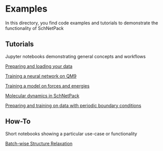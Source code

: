 # Examples

In this directory, you find code examples and tutorials to demonstrate the functionality of SchNetPack

## Tutorials
Jupyter notebooks demonstrating general concepts and workflows

[Preparing and loading your data](tutorials/tutorial_01_preparing_data.ipynb)

[Training a neural network on QM9
](tutorials/tutorial_02_qm9.ipynb)

[Training a model on forces and energies](tutorials/tutorial_03_force_models.ipynb)

[Molecular dynamics in SchNetPack](tutorials/tutorial_04_molecular_dynamics.ipynb)

[Preparing and training on data with periodic boundary conditions](tutorials/tutorial_05_materials.ipynb)


## How-To
Short notebooks showing a particular use-case or functionality

[Batch-wise Structure Relaxation
](howtos/howto_batchwise_relaxations.ipynb)
